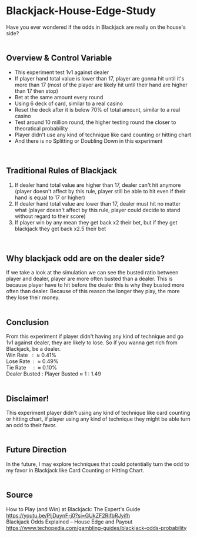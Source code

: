 # Blackjack-House-Edge-Study
Have you ever wondered if the odds in Blackjack are really on the house's side? <br>
<br>

## Overview & Control Variable
- This experiment test 1v1 against dealer
- If player hand total value is lower than 17, player are gonna hit until it's more than 17 (most of the player are likely hit until their hand are higher than 17 then stop)
- Bet at the same amount every round 
- Using 6 deck of card, similar to a real casino
- Reset the deck after it is below 70% of total amount, similar to a real casino
- Test around 10 million round, the higher testing round the closer to theoratical probability
- Player didn't use any kind of technique like card counting or hitting chart
- And there is no Splitting or Doubling Down in this experiment
<br>

## Traditional Rules of Blackjack <br>
1. If dealer hand total value are higher than 17, dealer can't hit anymore (player doesn't affect by this rule, player still be able to hit even if their hand is equal to 17 or higher) <br>
2. If dealer hand total value are lower than 17, dealer must hit no matter what (player doesn't affect by this rule, player could decide to stand without regard to their score) <br>
3. If player win by any mean they get back x2 their bet, but if they get blackjack they get back x2.5 their bet<br>
<br>

## Why blackjack odd are on the dealer side? <br>
If we take a look at the simulation we can see the busted ratio between player and dealer, player are more often busted than a dealer. 
This is because player have to hit before the dealer this is why they busted more often than dealer.
Because of this reason the longer they play, the more they lose their money.
<br><br>

## Conclusion <br>
From this experiment if player didn't having any kind of technique and go 1v1 against dealer, they are likely to lose. 
So if you wanna get rich from Blackjack, be a dealer. <br>
Win Rate &nbsp;&nbsp;: &nbsp;≈ 0.41% <br>
Lose Rate &nbsp;: &nbsp;≈ 0.49% <br>
Tie Rate &nbsp;&nbsp;&nbsp;&nbsp;: &nbsp;≈ 0.10% <br>
Dealer Busted : Player Busted ≈ 1 : 1.49
<br><br>

## Disclaimer! <br>
This experiment player didn't using any kind of technique like card counting or hitting chart, if player using any kind of technique they might be able turn an odd to their favor. <br>
<br>

## Future Direction <br>
In the future, I may explore techniques that could potentially turn the odd to my favor in Blackjack like Card Counting or Hitting Chart. <br>
<br>

## Source <br>
How to Play (and Win) at Blackjack: The Expert's Guide <br>
https://youtu.be/PljDuynF-j0?si=GUkZF2RifbRJyifh <br>
Blackjack Odds Explained – House Edge and Payout
https://www.techopedia.com/gambling-guides/blackjack-odds-probability
<br>
